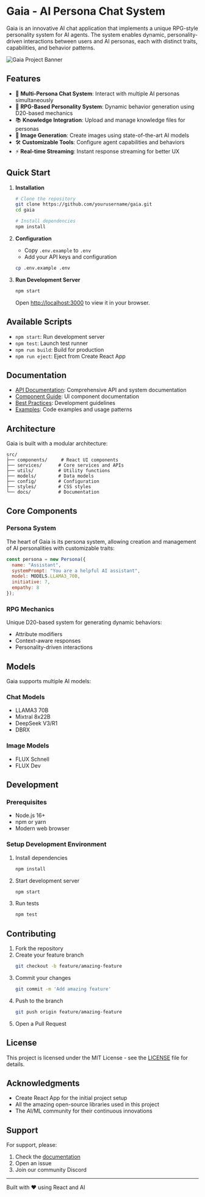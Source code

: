 # Gaia - AI Persona Chat System

Gaia is an innovative AI chat application that implements a unique RPG-style personality system for AI agents. The system enables dynamic, personality-driven interactions between users and AI personas, each with distinct traits, capabilities, and behavior patterns.

![Gaia Project Banner](src/assets/banner.png)

## Features

- 🤖 **Multi-Persona Chat System**: Interact with multiple AI personas simultaneously
- 🎲 **RPG-Based Personality System**: Dynamic behavior generation using D20-based mechanics
- 📚 **Knowledge Integration**: Upload and manage knowledge files for personas
- 🎨 **Image Generation**: Create images using state-of-the-art AI models
- 🛠️ **Customizable Tools**: Configure agent capabilities and behaviors
- ⚡ **Real-time Streaming**: Instant response streaming for better UX

## Quick Start

1. **Installation**
   ```bash
   # Clone the repository
   git clone https://github.com/yourusername/gaia.git
   cd gaia

   # Install dependencies
   npm install
   ```

2. **Configuration**
   - Copy `.env.example` to `.env`
   - Add your API keys and configuration
   ```bash
   cp .env.example .env
   ```

3. **Run Development Server**
   ```bash
   npm start
   ```
   Open [http://localhost:3000](http://localhost:3000) to view it in your browser.

## Available Scripts

- `npm start`: Run development server
- `npm test`: Launch test runner
- `npm run build`: Build for production
- `npm run eject`: Eject from Create React App

## Documentation

- [API Documentation](src/docs/API.md): Comprehensive API and system documentation
- [Component Guide](src/docs/API.md#ui-components): UI component documentation
- [Best Practices](src/docs/API.md#best-practices): Development guidelines
- [Examples](src/docs/API.md#examples): Code examples and usage patterns

## Architecture

Gaia is built with a modular architecture:

```
src/
├── components/     # React UI components
├── services/      # Core services and APIs
├── utils/         # Utility functions
├── models/        # Data models
├── config/        # Configuration
├── styles/        # CSS styles
└── docs/          # Documentation
```

## Core Components

### Persona System
The heart of Gaia is its persona system, allowing creation and management of AI personalities with customizable traits:

```javascript
const persona = new Persona({
  name: "Assistant",
  systemPrompt: "You are a helpful AI assistant",
  model: MODELS.LLAMA3_70B,
  initiative: 7,
  empathy: 8
});
```

### RPG Mechanics
Unique D20-based system for generating dynamic behaviors:
- Attribute modifiers
- Context-aware responses
- Personality-driven interactions

## Models

Gaia supports multiple AI models:

### Chat Models
- LLAMA3 70B
- Mixtral 8x22B
- DeepSeek V3/R1
- DBRX

### Image Models
- FLUX Schnell
- FLUX Dev

## Development

### Prerequisites
- Node.js 16+
- npm or yarn
- Modern web browser

### Setup Development Environment
1. Install dependencies
   ```bash
   npm install
   ```

2. Start development server
   ```bash
   npm start
   ```

3. Run tests
   ```bash
   npm test
   ```

## Contributing

1. Fork the repository
2. Create your feature branch
   ```bash
   git checkout -b feature/amazing-feature
   ```
3. Commit your changes
   ```bash
   git commit -m 'Add amazing feature'
   ```
4. Push to the branch
   ```bash
   git push origin feature/amazing-feature
   ```
5. Open a Pull Request

## License

This project is licensed under the MIT License - see the [LICENSE](LICENSE) file for details.

## Acknowledgments

- Create React App for the initial project setup
- All the amazing open-source libraries used in this project
- The AI/ML community for their continuous innovations

## Support

For support, please:
1. Check the [documentation](src/docs/API.md)
2. Open an issue
3. Join our community Discord

---

Built with ❤️ using React and AI
